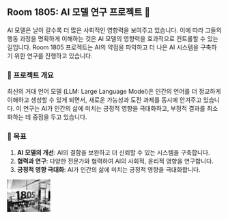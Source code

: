 ## Room 1805: AI 모델 연구 프로젝트 💫

AI 모델은 날이 갈수록 더 많은 사회적인 영향력을 보여주고 있습니다. 이에 따라 그들의 행동 과정을 명확하게 이해하는 것은 AI 모델의 영향력을 효과적으로 컨트롤할 수 있는 길입니다. 
Room 1805 프로젝트는 AI의 약점을 파악하고 더 나은 AI 시스템을 구축하기 위한 연구를 진행하고 있습니다.

### 🧠 프로젝트 개요
최신의 거대 언어 모델 (LLM: Large Language Model)은 인간의 언어를 더 정교하게 이해하고 생성할 수 있게 되면서, 새로운 가능성과 도전 과제를 동시에 안겨주고 있습니다. 이 연구는 AI가 인간의 삶에 미치는 긍정적 영향을 극대화하고, 부정적 결과를 최소화하는 데 중점을 두고 있습니다.

### 🚀 목표
1. **AI 모델의 개선**: AI의 결함을 보완하고 더 신뢰할 수 있는 시스템을 구축합니다.
2. **협력과 연구**: 다양한 전문가와 협력하여 AI의 사회적, 윤리적 영향을 연구합니다.
3. **긍정적 영향 극대화**: AI가 인간의 삶에 미치는 긍정적 영향을 극대화합니다.



<img src="https://github.com/room1805/.github/blob/main/profile/room1802_v2.jpg" width=20%>





<!--

**Here are some ideas to get you started:**

🙋‍♀️ A short introduction - what is your organization all about?
🌈 Contribution guidelines - how can the community get involved?
👩‍💻 Useful resources - where can the community find your docs? Is there anything else the community should know?
🍿 Fun facts - what does your team eat for breakfast?
🧙 Remember, you can do mighty things with the power of [Markdown](https://docs.github.com/github/writing-on-github/getting-started-with-writing-and-formatting-on-github/basic-writing-and-formatting-syntax)
-->
